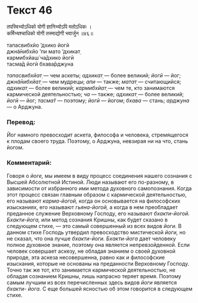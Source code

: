 # Текст 46

तपस्विभ्योऽधिको योगी ज्ञानिभ्योऽपि मतोऽधिकः ।  
कर्मिभ्यश्चाधिको योगी तस्माद्योगी भवार्जुन ॥४६॥

тапасвибхйо ’дхико йогӣ  
джн̃а̄нибхйо ’пи мато ’дхикат̣  
кармибхйаш́ ча̄дхико йогӣ  
тасма̄д йогӣ бхава̄рджуна

_тапасвибхйат̣_ — чем аскеты; _адхикат̣_ — более великий; _йогӣ_ — йог; _джн̃а̄нибхйат̣_ — чем мудрецы; _апи_ — также; _матат̣_ — считающийся; _адхикат̣_ — более великий; _кармибхйат̣_ — чем те, кто занимаются кармической деятельностью; _ча_ — также; _адхикат̣_ — более великий; _йогӣ_ — йог; _тасма̄т_ — поэтому; _йогӣ_ — йогом; _бхава_ — стань; _арджуна_ — о Арджуна.

### Перевод:

Йог намного превосходит аскета, философа и человека, стремящегося к плодам своего труда. Поэтому, о Арджуна, невзирая ни на что, стань йогом.

### Комментарий:

Говоря о _йоге,_ мы имеем в виду процесс соединения нашего сознания с Высшей Абсолютной Истиной. Люди называют его по-разному, в зависимости от избранного ими метода духовного самопознания. Когда этот процесс связан главным образом с кармической деятельностью, его называют _карма-йогой,_ когда он основывается на философских изысканиях, его называют _гьяна-йогой,_ а когда в нем преобладает преданное служение Верховному Господу, его называют _бхакти-йогой._ _Бхакти-йога,_ или метод сознания Кришны, как будет сказано в следующем стихе, — это самый совершенный из всех видов _йоги._ В данном стихе Господь утвердил превосходство мистической _йоги,_ но не сказал, что она лучше _бхакти-йоги._ _Бхакти-йога_ дает человеку полное духовное знание, поэтому она является непревзойденной. Если человек совершает аскезу, не обладая знанием о своей духовной природе, эта аскеза несовершенна, равно как и философские изыскания, которые не основаны на преданности Верховному Господу. Точно так же тот, кто занимается кармической деятельностью, не обладая сознанием Кришны, лишь напрасно теряет время. Поэтому самым лучшим из всех перечисленных здесь видов _йоги_ является _бхакти- йога._ С еще большей ясностью об этом говорится в следующем стихе.
